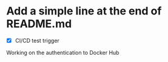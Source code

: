 # Add a simple line at the end of README.md
- [x] CI/CD test trigger

Working on the authentication to Docker Hub